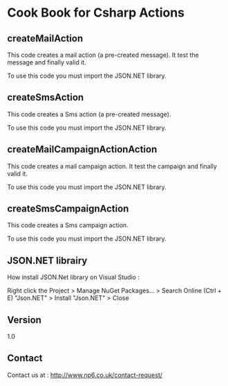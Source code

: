 Cook Book for Csharp Actions
==


createMailAction
--

This code creates a mail action (a pre-created message). It test the message and finally valid it.

To use this code you must import the JSON.NET library.

createSmsAction
--

This code creates a Sms action (a pre-created message).

To use this code you must import the JSON.NET library.

createMailCampaignActionAction
--

This code creates a mail campaign action. It test the campaign and finally valid it.

To use this code you must import the JSON.NET library.

createSmsCampaignAction
--

This code creates a Sms campaign action.

To use this code you must import the JSON.NET library.

JSON.NET librairy
--

How install JSON.Net library on Visual Studio :

Right click the Project > Manage NuGet Packages... > Search Online (Ctrl + E) "Json.NET" > Install "Json.NET" > Close


Version
--

1.0

Contact
--

Contact us at : http://www.np6.co.uk/contact-request/
